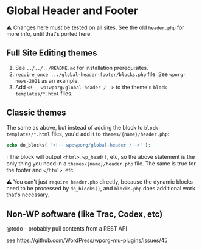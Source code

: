 # Global Header and Footer

⚠️ Changes here must be tested on all sites. See the old `header.php` for more info, until that's ported here.


## Full Site Editing themes

1. See `../../../README.md` for installation prerequisites.
1. `require_once .../global-header-footer/blocks.php` file. See `wporg-news-2021` as an example.
1. Add `<!-- wp:wporg/global-header /-->` to the theme's `block-templates/*.html` files.


## Classic themes

The same as above, but instead of adding the block to `block-templates/*.html` files, you'd add it to `themes/{name}/header.php`:

```php
echo do_blocks( '<!-- wp:wporg/global-header /-->' );
```

ℹ️ The block will output `<html>`, `wp_head()`, etc, so the above statement is the only thing you need in a `themes/{name}/header.php` file. The same is true for the footer and `</html>`, etc.

⚠️ You can't just `require header.php` directly, because the dynamic blocks need to be processed by `do_blocks()`, and `blocks.php` does additional work that's necessary.


## Non-WP software (like Trac, Codex, etc)

@todo - probably pull contents from a REST API

see https://github.com/WordPress/wporg-mu-plugins/issues/45
